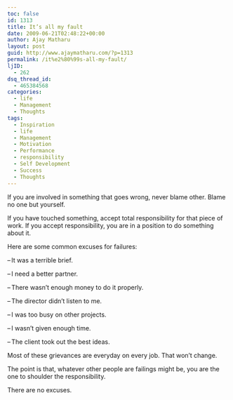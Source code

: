 ```yaml
---
toc: false
id: 1313
title: It’s all my fault
date: 2009-06-21T02:48:22+00:00
author: Ajay Matharu
layout: post
guid: http://www.ajaymatharu.com/?p=1313
permalink: /it%e2%80%99s-all-my-fault/
ljID:
  - 262
dsq_thread_id:
  - 465384568
categories:
  - life
  - Management
  - Thoughts
tags:
  - Inspiration
  - life
  - Management
  - Motivation
  - Performance
  - responsibility
  - Self Development
  - Success
  - Thoughts
---
```

<p class="MsoNormal">
  If you are involved in something that goes wrong, never blame other. Blame no one but yourself.
</p>

<p class="MsoNormal">
  If you have touched something, accept total responsibility for that piece of work. If you accept responsibility, you are in a position to do something about it.
</p>

<p class="MsoNormal">
  Here are some common excuses for failures:
</p>

<p class="MsoListParagraphCxSpFirst" style="text-indent: -18pt;">
  <!--[if !supportLists]-->
  
  <span><span>&#8211;<span style="font-family: &quot;Times New Roman&quot;; font-style: normal; font-variant: normal; font-weight: normal; font-size: 7pt; line-height: normal; font-size-adjust: none; font-stretch: normal; -x-system-font: none;"> </span></span></span><!--[endif]-->It was a terrible brief.
</p>

<p class="MsoListParagraphCxSpMiddle" style="text-indent: -18pt;">
  <!--[if !supportLists]-->
  
  <span><span>&#8211;<span style="font-family: &quot;Times New Roman&quot;; font-style: normal; font-variant: normal; font-weight: normal; font-size: 7pt; line-height: normal; font-size-adjust: none; font-stretch: normal; -x-system-font: none;"> </span></span></span><!--[endif]-->I need a better partner.
</p>

<p class="MsoListParagraphCxSpMiddle" style="text-indent: -18pt;">
  <!--[if !supportLists]-->
  
  <span><span>&#8211;<span style="font-family: &quot;Times New Roman&quot;; font-style: normal; font-variant: normal; font-weight: normal; font-size: 7pt; line-height: normal; font-size-adjust: none; font-stretch: normal; -x-system-font: none;"> </span></span></span><!--[endif]-->There wasn’t enough money to do it properly.
</p>

<p class="MsoListParagraphCxSpMiddle" style="text-indent: -18pt;">
  <!--[if !supportLists]-->
  
  <span><span>&#8211;<span style="font-family: &quot;Times New Roman&quot;; font-style: normal; font-variant: normal; font-weight: normal; font-size: 7pt; line-height: normal; font-size-adjust: none; font-stretch: normal; -x-system-font: none;"> </span></span></span><!--[endif]-->The director didn’t listen to me.
</p>

<p class="MsoListParagraphCxSpMiddle" style="text-indent: -18pt;">
  <!--[if !supportLists]-->
  
  <span><span>&#8211;<span style="font-family: &quot;Times New Roman&quot;; font-style: normal; font-variant: normal; font-weight: normal; font-size: 7pt; line-height: normal; font-size-adjust: none; font-stretch: normal; -x-system-font: none;"> </span></span></span><!--[endif]-->I was too busy on other projects.
</p>

<p class="MsoListParagraphCxSpMiddle" style="text-indent: -18pt;">
  <!--[if !supportLists]-->
  
  <span><span>&#8211;<span style="font-family: &quot;Times New Roman&quot;; font-style: normal; font-variant: normal; font-weight: normal; font-size: 7pt; line-height: normal; font-size-adjust: none; font-stretch: normal; -x-system-font: none;"> </span></span></span><!--[endif]-->I wasn’t given enough time.
</p>

<p class="MsoListParagraphCxSpLast" style="text-indent: -18pt;">
  <!--[if !supportLists]-->
  
  <span><span>&#8211;<span style="font-family: &quot;Times New Roman&quot;; font-style: normal; font-variant: normal; font-weight: normal; font-size: 7pt; line-height: normal; font-size-adjust: none; font-stretch: normal; -x-system-font: none;"> </span></span></span><!--[endif]-->The client took out the best ideas.
</p>

<p class="MsoNormal">
  Most of these grievances are everyday on every job. That won’t change.
</p>

<p class="MsoNormal">
  The point is that, whatever other people are failings might be, you are the one to shoulder the responsibility.
</p>

<div style="padding: 0cm 0cm 1pt; border: medium medium 1pt none none solid -moz-use-text-color -moz-use-text-color windowtext;">
  <p class="MsoNormal" style="border: medium none; padding: 0cm;">
    There are no excuses.
  </p>
</div>
